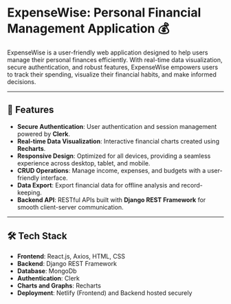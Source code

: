 # ExpenseWise: Personal Financial Management Application 💰

ExpenseWise is a user-friendly web application designed to help users manage their personal finances efficiently. With real-time data visualization, secure authentication, and robust features, ExpenseWise empowers users to track their spending, visualize their financial habits, and make informed decisions.

---

## 🚀 Features

- **Secure Authentication**: User authentication and session management powered by **Clerk**.
- **Real-time Data Visualization**: Interactive financial charts created using **Recharts**.
- **Responsive Design**: Optimized for all devices, providing a seamless experience across desktop, tablet, and mobile.
- **CRUD Operations**: Manage income, expenses, and budgets with a user-friendly interface.
- **Data Export**: Export financial data for offline analysis and record-keeping.
- **Backend API**: RESTful APIs built with **Django REST Framework** for smooth client-server communication.

---

## 🛠️ Tech Stack

- **Frontend**: React.js, Axios, HTML, CSS
- **Backend**: Django REST Framework
- **Database**: MongoDb
- **Authentication**: Clerk
- **Charts and Graphs**: Recharts
- **Deployment**: Netlify (Frontend) and Backend hosted securely


